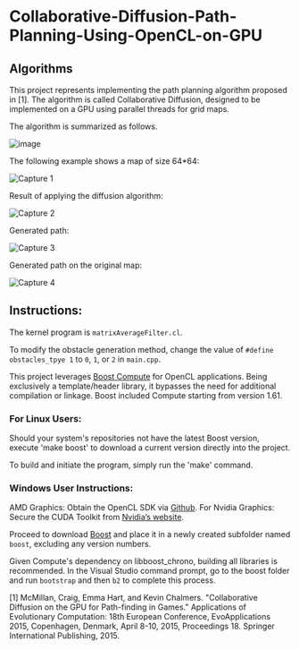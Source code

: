 # Collaborative-Diffusion-Path-Planning-Using-OpenCL-on-GPU

## Algorithms

This project represents implementing the path planning algorithm proposed in [1]. The algorithm is called Collaborative Diffusion, designed to be implemented on a GPU using parallel threads for grid maps.

The algorithm is summarized as follows.

![image](https://github.com/SokratALDARMINI/Collaborative-Diffusion-Path-Planning-Using-OpenCL-on-GPU/assets/95107709/bf0454e0-01c7-4d47-9017-176c067ed53f)


The following example shows a map of size 64*64:

![Capture 1](https://github.com/SokratALDARMINI/Collaborative-Diffusion-Path-Planning-Using-OpenCL-on-GPU/assets/95107709/18f0d796-fb7a-40f6-a48a-7be171a641c5)


Result of applying the diffusion algorithm:

![Capture 2](https://github.com/SokratALDARMINI/Collaborative-Diffusion-Path-Planning-Using-OpenCL-on-GPU/assets/95107709/e81d0f06-9405-4f96-8fd8-f03d30b88df3)


Generated path:

![Capture 3](https://github.com/SokratALDARMINI/Collaborative-Diffusion-Path-Planning-Using-OpenCL-on-GPU/assets/95107709/ca72a2a0-e110-4935-890d-7f2dd2d1a949)


Generated path on the original map:

![Capture 4](https://github.com/SokratALDARMINI/Collaborative-Diffusion-Path-Planning-Using-OpenCL-on-GPU/assets/95107709/535af826-d166-49df-a15f-4b1a0bf0919c)


## Instructions:

The kernel program is `matrixAverageFilter.cl`.

To modify the obstacle generation method, change the value of `#define obstacles_tpye 1` to `0`, `1`, or `2` in `main.cpp`.

This project leverages [Boost Compute]([https://myoctocat.com/assets/images/base-octocat.svg](https://github.com/boostorg/compute)) for OpenCL applications. Being exclusively a template/header library, it bypasses the need for additional compilation or linkage. Boost included Compute starting from version 1.61.

### For Linux Users:

Should your system's repositories not have the latest Boost version, execute 'make boost' to download a current version directly into the project.

To build and initiate the program, simply run the 'make' command.

### Windows User Instructions:

AMD Graphics: Obtain the OpenCL SDK via [Github](https://github.com/GPUOpen-LibrariesAndSDKs/OCL-SDK/releases). For Nvidia Graphics: Secure the CUDA Toolkit from [Nvidia’s website](https://developer.nvidia.com/cuda-downloads).

Proceed to download [Boost](http://www.boost.org/) and place it in a newly created subfolder named `boost`, excluding any version numbers.

Given Compute's dependency on libboost_chrono, building all libraries is recommended. In the Visual Studio command prompt, go to the boost folder and run `bootstrap` and then `b2` to complete this process.

[1] McMillan, Craig, Emma Hart, and Kevin Chalmers. "Collaborative Diffusion on the GPU for Path-finding in Games." Applications of Evolutionary Computation: 18th European Conference, EvoApplications 2015, Copenhagen, Denmark, April 8-10, 2015, Proceedings 18. Springer International Publishing, 2015.

